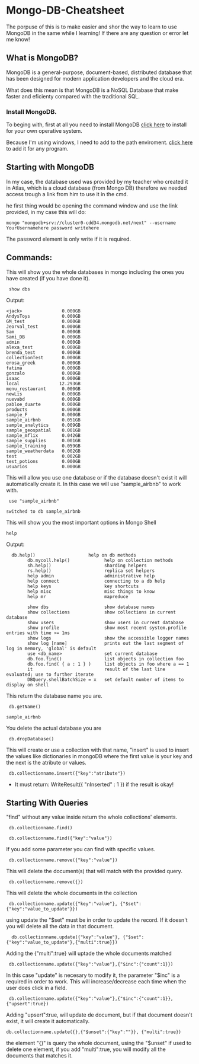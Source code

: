 # Mongo-DB-Cheatsheet

The porpuse of this is to make easier and shor the way to learn to use MongoDB in the same while I learning!
If there are any question or error let me know! 

## What is MongoDB?

MongoDB is a general-purpose, document-based, distributed database that has been designed for modern application developers and the cloud era.

What does this mean is that MongoDB is a NoSQL Database that make faster and eficienty compared with the traditional SQL.

### Install MongoDB.

To beging with, first at all you need to install MongoDB [click here](https://www.mongodb.com/download-center/community) to install for your own operative system.

Because I'm using windows, I need to add to the path enviroment. [click here](https://www.architectryan.com/2018/03/17/add-to-the-path-on-windows-10/) to add it for any program.

## Starting with MongoDB

In my case, the database used was provided by my teacher who created it in Atlas, which is a cloud database (from Mongo DB) therefore we needed access trough a link from him to use it in the cmd.

he first thing would be opening the command window and use the link provided, in my case this will do:
```mongodb
mongo "mongodb+srv://cluster0-cdd34.mongodb.net/next" --username YourUsernamehere password writehere
```
The password element is only write if it is required.

## Commands:
This will show you the whole databases in mongo including the ones you have created (if you have done it).
```mongodb
 show dbs
```
Output:
```mongodb
<jack>               0.000GB
AndysToys            0.000GB
GM_test              0.000GB
Jeorval_test         0.000GB
Sam                  0.000GB
Sami_DB              0.000GB
admin                0.000GB
alexa_test           0.000GB
brenda_test          0.000GB
collectionTest       0.000GB
erosa_greek          0.000GB
fatima               0.000GB
gonzalo              0.000GB
isaac                0.000GB
local               12.293GB
menu_restaurant      0.000GB
newLis               0.000GB
nuevabd              0.000GB
pabloe_duarte        0.000GB
products             0.000GB
sample_F             0.000GB
sample_airbnb        0.051GB
sample_analytics     0.009GB
sample_geospatial    0.001GB
sample_mflix         0.042GB
sample_supplies      0.001GB
sample_training      0.059GB
sample_weatherdata   0.002GB
test                 0.002GB
test_potions         0.000GB
usuarios             0.000GB
```
This will allow you use one database or if the database doesn't exist it will automatically create it.
In this case we will use "sample_airbnb" to work with.
```mongodb
 use "sample_airbnb"
```
```
switched to db sample_airbnb
```
This will show you the most important options in Mongo Shell
```mongodb
help 
```
Output:
```mongobd
  db.help()                    help on db methods
        db.mycoll.help()             help on collection methods
        sh.help()                    sharding helpers
        rs.help()                    replica set helpers
        help admin                   administrative help
        help connect                 connecting to a db help
        help keys                    key shortcuts
        help misc                    misc things to know
        help mr                      mapreduce

        show dbs                     show database names
        show collections             show collections in current database
        show users                   show users in current database
        show profile                 show most recent system.profile entries with time >= 1ms
        show logs                    show the accessible logger names
        show log [name]              prints out the last segment of log in memory, 'global' is default
        use <db_name>                set current database
        db.foo.find()                list objects in collection foo
        db.foo.find( { a : 1 } )     list objects in foo where a == 1
        it                           result of the last line evaluated; use to further iterate
        DBQuery.shellBatchSize = x   set default number of items to display on shell
```
This return the database name you are.
```mongodb
 db.getName()
```
```mongodb
sample_airbnb
``` 
You delete the actual database you are
```mongodb
 db.dropDatabase()
```


This will create or use a collection with that name, "insert" is used to insert the values like dictionaries in mongoDB where the first value is your key and the next is the atribute or values.
```mongodb
 db.collectionname.insert({"key":"atribute"})
```

* It must return: WriteResult({ "nInserted" : 1 }) if the result is okay!
## Starting With Queries
"find" without any value inside return the whole collections' elements.
```mongodb
 db.collectionname.find()
```


```mongodb
 db.collectionname.find({"key":"value"})
```
If you add some parameter you can find with specific values.
```mongodb
 db.collectionname.remove({"key":"value"})
```
This will delete the document(s) that will match with the provided query. 

```mongodb
 db.collectionname.remove({})
```
This will delete the whole documents in the collection
```mongodb
 db.collectionname.update({"key":"value"}, {"$set":{"key":"value_to_update"}})
```
using update the "$set" must be in order to update the record. If it doesn't you will delete all the data in that document.
```mongodb
  db.collectionname.update({"key":"value"}, {"$set":{"key":"value_to_update"},{"multi":true}})
```
Adding the {"multi":true} will uptade the whole documents matched
```mongodb
 db.collectionname.update({"key":"value"},{"$inc":{"count":1}})
```
In this case "update" is necesary to modify it, the parameter "$inc" is a required in order to work. This will increase/decrease each time when the user does click in a field.

```mongodb
 db.collectionname.update({"key":"value"},{"$inc":{"count":1}}, {"upsert":true})
```
Adding "upsert":true, will update de document, but if that document doesn't exist, it will create it automatically.
```mongodb
db.collectionname.update({},{"$unset":{"key":""}}, {"multi":true}) 
```
the element "{}" is query the whole document, using the "$unset" if used to delete one element, if you add "multi":true, you will modify all the documents that matches it. 
```mongodb
 
```
```mongodb
 
```
```mongodb
 
```
```mongodb
 
```
```mongodb
 
```
```mongodb
 
```
```mongodb
 
```
```mongodb
 
```
```mongodb
 
```
```mongodb
 
```
```mongodb
 
```
```mongodb
 
```
```mongodb
 
```
```mongodb
 
```
```mongodb
 
```
```mongodb
 
```
```mongodb
 
```
```mongodb
 
```
